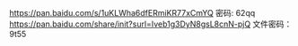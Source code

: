 https://pan.baidu.com/s/1uKLWha6dfERmiKR77xCmYQ 密码: 62qq
https://pan.baidu.com/share/init?surl=Iveb1g3DyN8gsL8cnN-pjQ 文件密码： 9t55
